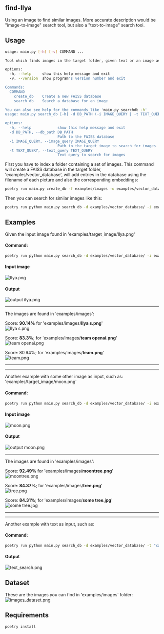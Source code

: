 ## find-Ilya

Using an image to find similar images.
More accurate description would be "image-to-image" search tool, but also a "text-to-image" search tool.

## Usage

```bash
usage: main.py [-h] [-v] COMMAND ...

Tool which finds images in the target folder, given text or an image as input.

options:
  -h, --help     show this help message and exit
  -v, --version  show program's version number and exit

Commands:
  COMMAND
    create_db    Create a new FAISS database
    search_db    Search a database for an image

You can also see help for the commands like 'main.py searchdb -h'
usage: main.py search_db [-h] -d DB_PATH (-i IMAGE_QUERY | -t TEXT_QUERY)

options:
  -h, --help            show this help message and exit
  -d DB_PATH, --db_path DB_PATH
                        Path to the FAISS database
  -i IMAGE_QUERY, --image_query IMAGE_QUERY
                        Path to the target image to search for images
  -t TEXT_QUERY, --text_query TEXT_QUERY
                        Text query to search for images

```



First you have to index a folder containing a set of images. This command will create a FAISS database in the target folder,
'examples/vector_database', will add entries in the database using the filename of each picture and also the corresponding embeddings:

```bash
poetry run main.py create_db -f examples/images -o examples/vector_database
```

Then you can search for similar images like this:
```bash
poetry run python main.py search_db -d examples/vector_database/ -i examples/target_image/Ilya.png
```

## Examples

Given the input image found in 'examples/target_image/Ilya.png'

#### Command:
```bash
poetry run python main.py search_db -d examples/vector_database/ -i examples/target_image/Ilya.png
```

#### Input image
![Ilya.png](examples%2Ftarget_image%2FIlya.png)

#### Output
![output ilya.png](resources%2Foutput%20ilya.png)

___
The images are found in 'examples/images':

Score: **90.14%** for 'examples/images/**Ilya s.png**' <br> 
![Ilya s.png](examples%2Fimages%2FIlya%20s.png)


Score: **83.3%**; for 'examples/images/**team openai.png**' <br>
![team openai.png](examples%2Fimages%2Fteam%20openai.png)

Score: 80.64%; for 'examples/images/**team.png**' <br>
![team.png](examples%2Fimages%2Fteam.png)

-----------------------------------------------------------------------------------------------
-----------------------------------------------------------------------------------------------
Another example with some other image as input, such as: <br>
'examples/target_image/moon.png'

#### Command:
```bash
poetry run python main.py search_db -d examples/vector_database/ -i examples/target_image/moon.png
```

#### Input image
![moon.png](examples%2Ftarget_image%2Fmoon.png)

#### Output 
![output moon.png](resources%2Foutput%20moon.png)

___
The images are found in 'examples/images':

Score: **92.49%** for 'examples/images/**moontree.png**' <br> 
![moontree.png](examples%2Fimages%2Fmoontree.png)


Score: **84.37%**; for 'examples/images/**tree.png**' <br>
![tree.png](examples%2Fimages%2Ftree.png)

Score: **84.31%**; for 'examples/images/**some tree.jpg**' <br>
![some tree.jpg](examples%2Fimages%2Fsome%20tree.jpg)


-----------------------------------------------------------------------------------------------
-----------------------------------------------------------------------------------------------
Another example with text as input, such as:

#### Command:
```bash
poetry run python main.py search_db -d examples/vector_database/ -t "car inside a building"
```

#### Output 
![text_search.png](resources/text_search.png)


## Dataset
These are the images you can find in 'examples/images' folder:
![images_dataset.png](resources%2Fimages_dataset.png)

## Requirements
```bash
poetry install
```
